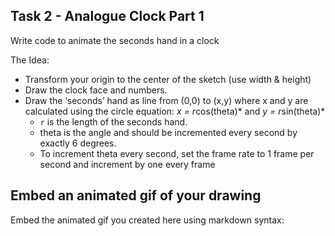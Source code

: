 
## Task 2 - Analogue Clock Part 1
Write code to animate the seconds hand in a clock

The Idea: 
  - Transform your origin to the center of the sketch (use width & height)
  - Draw the clock face and numbers.
  - Draw the ‘seconds’ hand as line from (0,0) to (x,y) where x and y are calculated using the circle equation: *x = r*cos(theta)* and *y = r*sin(theta)*
    * `r` is the length of the seconds hand.
    * theta is the angle and should be incremented every second by exactly 6 degrees.
    * To increment theta every second, set the frame rate to 1 frame per second and increment by one every frame
    
## Embed an animated gif of your drawing

Embed the animated gif you created here using markdown syntax:
